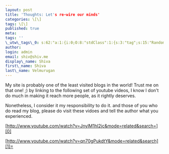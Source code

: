 ```yaml
---
layout: post
title: 'Thoughts: Let's re-wire our minds'
categories: \[\]
tags: \[\]
published: true
meta:
tags: ''
\_utw\_tags\_0: s:62:"a:1:{i:0;O:8:"stdClass":1:{s:3:"tag";s:15:"Random-Thoughts";}}";
author:
login: admin
email: shiv@shiv.me
display\_name: Shiva
first\_name: Shiva
last\_name: Velmurugan
---
```


My site is probably one of the least visited blogs in the world! Trust me on that one! ;) by linking to the following set of youtube videos, I know I don't do much in making it reach more people, as it rightly deserves.

Nonetheless, I consider it my responsibility to do it. and those of you who do read my blog, please do visit these vidoes and tell the author what you experienced.

[http://www.youtube.com/watch?v=JnylM1hI2jc&mode=related&search=][0]

[http://www.youtube.com/watch?v=qn70gPukdtY&mode=related&search][1]=


[0]: http://www.youtube.com/watch?v=JnylM1hI2jc&mode=related&search= "http://www.youtube.com/watch?v=JnylM1hI2jc&mode=related&search="
[1]: http://www.youtube.com/watch?v=qn70gPukdtY&mode=related&search "http://www.youtube.com/watch?v=qn70gPukdtY&mode=related&search="